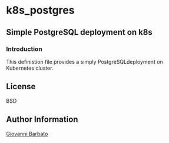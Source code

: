 # k8s_postgres

## Simple PostgreSQL deployment on k8s

### Introduction

This definistion file provides a simply PostgreSQLdeployment on Kubernetes cluster.

License
-------

BSD

Author Information
------------------

[Giovanni Barbato](https://github.com/GioBVVF)
